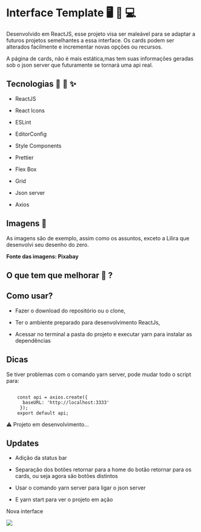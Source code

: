 # Interface Template 🖥️ 📱 💻

Desenvolvido em ReactJS, esse projeto visa ser maleável para se adaptar a futuros projetos semelhantes a essa interface.
Os cards podem ser alterados facilmente e incrementar novas opções ou recursos.

A página de cards, não é mais estática,mas tem suas informações geradas sob o json server que futuramente se tornará uma api real.


## Tecnologias 🚙 🔌 ✨

* ReactJS

* React Icons

* ESLint

* EditorConfig

* Style Components

* Prettier

* Flex Box

* Grid

* Json server

* Axios 

## Imagens 🎴

As imagens são de exemplo, assim como os assuntos, exceto a Lilira que desenvolvi seu desenho do zero.

**Fonte das imagens: Pixabay**

## O que tem que melhorar 🤔 ?

## Como usar?

* Fazer o download do repositório ou o clone,

* Ter o ambiente preparado para desenvolvimento ReactJs,

* Acessar no terminal a pasta do projeto e executar yarn para instalar as dependências

## Dicas

Se tiver problemas com o comando yarn server, pode mudar todo o script para:

``` import axios from 'axios';
  
    const api = axios.create({
      baseURL: 'http://localhost:3333'
     });
    export default api;
```

⚠️ Projeto em desenvolvimento...

## Updates

* Adição da status bar

* Separação dos botões retornar para a home do botão retornar para os cards, ou seja agora são botões distintos

* Usar o comando yarn server para ligar o json server

* E yarn start para ver o projeto em ação

Nova interface
<p align-self="center">
<img src="https://github.com/KelvinLopes/interfacetemplate/blob/master/screenhots/Interfacetemplate.gif" />
</p>

